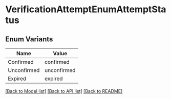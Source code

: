 # VerificationAttemptEnumAttemptStatus

## Enum Variants

| Name | Value |
|---- | -----|
| Confirmed | confirmed |
| Unconfirmed | unconfirmed |
| Expired | expired |


[[Back to Model list]](../README.md#documentation-for-models) [[Back to API list]](../README.md#documentation-for-api-endpoints) [[Back to README]](../README.md)


